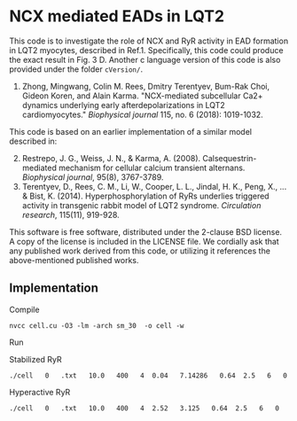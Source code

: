 # NCX mediated EADs in LQT2

This code is to investigate the role of NCX and RyR activity in EAD formation in LQT2 myocytes, described in Ref.1. Specifically, this code could produce the exact result in Fig. 3 D. Another c language version of this code is also provided under the folder `cVersion/`.

1. Zhong, Mingwang, Colin M. Rees, Dmitry Terentyev, Bum-Rak Choi, Gideon Koren, and Alain Karma. "NCX-mediated subcellular Ca2+ dynamics underlying early afterdepolarizations in LQT2 cardiomyocytes." *Biophysical journal* 115, no. 6 (2018): 1019-1032. 

This code is based on an earlier implementation of a similar model described in:

2. Restrepo, J. G., Weiss, J. N., & Karma, A. (2008). Calsequestrin-mediated mechanism for cellular calcium transient alternans. *Biophysical journal*, 95(8), 3767-3789.
3. Terentyev, D., Rees, C. M., Li, W., Cooper, L. L., Jindal, H. K., Peng, X., ... & Bist, K. (2014). Hyperphosphorylation of RyRs underlies triggered activity in transgenic rabbit model of LQT2 syndrome. *Circulation research*, 115(11), 919-928.

This software is free software, distributed under the 2-clause BSD license. A copy of the license is included in the LICENSE file. We cordially ask that any published work derived from this code, or utilizing it references the above-mentioned published works.

## Implementation
Compile
```
nvcc cell.cu -O3 -lm -arch sm_30  -o cell -w
```

Run

Stabilized RyR
```
./cell   0   .txt   10.0   400   4  0.04   7.14286   0.64  2.5   6   0
```

Hyperactive RyR
```
./cell   0   .txt   10.0   400   4  2.52   3.125   0.64  2.5   6   0
```
